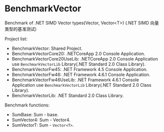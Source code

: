 # BenchmarkVector
Benchmark of .NET SIMD Vector types(Vector, Vector&lt;T>) (.NET SIMD 向量类型的基准测试)

Project list: 
- BenchmarkVector: Shared Project.
- BenchmarkVectorCore20: .NETCoreApp 2.0 Console Application.
- BenchmarkVectorCore20UseLib: .NETCoreApp 2.0 Console Application use `BenchmarkVectorLib` Library(.NET Standard 2.0 Class Library).
- BenchmarkVectorFw45: .NET Framework 4.5 Console Application.
- BenchmarkVectorFw46: .NET Framework 4.6.1 Console Application.
- BenchmarkVectorFw46UseLib: .NET Framework 4.6.1 Console Application use `BenchmarkVectorLib` Library(.NET Standard 2.0 Class Library).
- BenchmarkVectorLib: .NET Standard 2.0 Class Library.

Benchmark functions:
- SumBase: Sum - base.
- SumVector4: Sum - Vector4.
- SumVectorT: Sum - `Vector<T>`.

